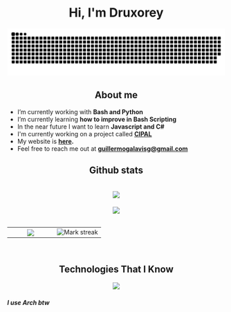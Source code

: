 <h1 align="center">Hi, I'm Druxorey</h1>

![snake](resources/grid-snake.svg)

<h2 align="center">About me</h2>

- I’m currently working with **Bash and Python**
- I’m currently learning **how to improve in Bash Scripting**
- In the near future I want to learn **Javascript and C#**
- I'm currently working on a project called **[CIPAL](https://cipalonline.github.io/)**
- My website is **[here](https://druxorey.github.io/druxorey/).**
- Feel free to reach me out at **guillermogalavisg@gmail.com**

<h2 align="center">Github stats</h2>

<table>
  <br>
	<div align="center">
    	<img align="center" src="https://github-readme-stats.vercel.app/api/top-langs/?username=Druxorey&langs_count=10&theme=dracula&layout=compact"/>
	</div>
  <br>
	<div align="center">
		<img align="center" src="https://github-profile-trophy.vercel.app/?username=druxorey&theme=dracula&row=1&column=6&margin-h=15&margin-w=5&no-bg=true"/>
  </div>
  <br>
  <tr border="none">
    <td width="50%" align="center">
      <img align="center" src="https://github-readme-stats.vercel.app/api?username=druxorey&theme=dracula&show_icons=true&count_private=true" />
    </td>
    <td width="50%" align="center">
      <img title="🔥 Get streak stats for your profile at git.io/streak-stats" alt="Mark streak" src="https://github-readme-streak-stats.herokuapp.com/?user=druxorey&theme=dracula&hide_border=false" />
    </td>
  </tr>
</table>

<br>

<h2 align="center">Technologies That I Know</h2>

<p align="center">
  <a href="https://skillicons.dev">
    <img src="https://skillicons.dev/icons?i=git,html,css,discord,ps,ai,github,linux,bash,md,neovim,py,vscode&perline=14" />
  </a>
</p>

<h5>I use Arch btw</h5>